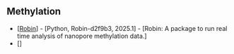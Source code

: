 ##  Methylation

- [[Robin](https://github.com/LooseLab/ROBIN)] - [Python, Robin-d2f9b3, 2025.1] - [Robin: A package to run real time analysis of nanopore methylation data.]
- []